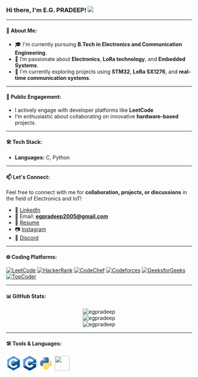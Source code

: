 ### Hi there, I'm E.G. PRADEEP! <img src="https://raw.githubusercontent.com/MartinHeinz/MartinHeinz/master/wave.gif" width="30px">

---

#### 🚀 About Me:

- 🎓 I'm currently pursuing **B.Tech in Electronics and Communication Engineering**.
- 🔬 I’m passionate about **Electronics**, **LoRa technology**, and **Embedded Systems**.
- 🤝 I'm currently exploring projects using **STM32**, **LoRa SX1276**, and **real-time communication systems**.

---

#### 🎤 Public Engagement:

- I actively engage with developer platforms like **LeetCode**
- I’m enthusiastic about collaborating on innovative **hardware-based** projects.

---

#### 🛠️ Tech Stack:

- **Languages:** C, Python

---

#### 📫 Let's Connect:

Feel free to connect with me for **collaboration, projects, or discussions** in the field of Electronics and IoT!

- 💼 [LinkedIn](https://linkedin.com/in/e.g.pradeep)
- 📧 Email: **egpradeep2005@gmail.com**
- 📄 [Resume](https://drive.google.com/file/d/1l2Oi3cH2F4gr7ECJvLGHn9tm1aWu0qih/view?usp=sharing)
- 📷 [Instagram](https://instagram.com/the_nameis_eg)
- 💬 [Discord](https://discord.gg/e.g.pradeep_85743)

---

#### 🌐 Coding Platforms:

[![LeetCode](https://img.shields.io/badge/LeetCode-egpradeep-orange)](https://www.leetcode.com/egpradeep)
[![HackerRank](https://img.shields.io/badge/HackerRank-Profile-green)](https://www.hackerrank.com/profile/ra2211004050026)
[![CodeChef](https://img.shields.io/badge/CodeChef-real_bug_83-brightgreen)](https://www.codechef.com/users/real_bug_83)
[![Codeforces](https://img.shields.io/badge/Codeforces-e.g.pradeep-blue)](https://codeforces.com/profile/e.g.pradeep)
[![GeeksforGeeks](https://img.shields.io/badge/GFG-egpradej1mw-success)](https://auth.geeksforgeeks.org/user/egpradej1mw)
[![TopCoder](https://img.shields.io/badge/TopCoder-e.g.pradeep-purple)](https://www.topcoder.com/members/e.g.pradeep)

---

#### 📊 GitHub Stats:

<p align="center">
  <img src="https://github-readme-stats.vercel.app/api?username=egpradeep&show_icons=true&locale=en" alt="egpradeep" />
  <br>
  <img src="https://github-readme-stats.vercel.app/api/top-langs?username=egpradeep&show_icons=true&locale=en&layout=compact" alt="egpradeep" />
  <br>
  <img src="https://github-readme-streak-stats.herokuapp.com/?user=egpradeep" alt="egpradeep" />
</p>

---

#### 🛠️ Tools & Languages:

<p>
  <img src="https://raw.githubusercontent.com/devicons/devicon/master/icons/c/c-original.svg" width="40" height="40" />
  <img src="https://raw.githubusercontent.com/devicons/devicon/master/icons/cplusplus/cplusplus-original.svg" width="40" height="40" />
  <img src="https://raw.githubusercontent.com/devicons/devicon/master/icons/python/python-original.svg" width="40" height="40" />
  <img src="https://www.vectorlogo.zone/logos/git-scm/git-scm-icon.svg" width="40" height="40" />
  
</p>
